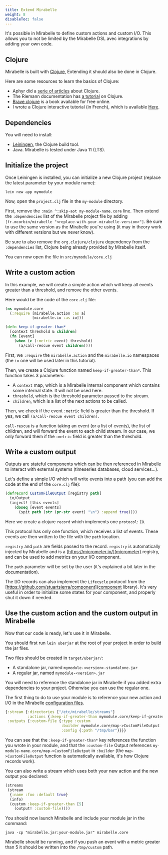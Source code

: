 ```yaml
---
title: Extend Mirabelle
weight: 8
disableToc: false
---
```


It's possible in Mirabelle to define custom actions and custom I/O. This allows you to not be limited by the Mirabelle DSL avec integrations by adding your own code.

## Clojure

Mirabelle is built with [Clojure](https://clojure.org/), Extending it should also be done in Clojure.

Here are some resources to learn the basics of Clojure:

- Aphyr did a [serie of articles](https://aphyr.com/tags/Clojure-from-the-ground-up) about Clojure.
- The Riemann documentation has [a tutorial](http://riemann.io/clojure.html) on Clojure.
- [Brave clojure](https://www.braveclojure.com/clojure-for-the-brave-and-true/) is a book available for free online.
- I wrote a Clojure interactive tutorial (in French), which is available [Here](https://www.tour.mcorbin.fr/).

## Dependencies

You will need to install:

- [Leiningen](https://leiningen.org/), the Clojure build tool.
- Java. Mirabelle is tested under Java 11 (LTS).

## Initialize the project

Once Leiningen is installed, you can initialize a new Clojure project (replace the latest parameter by your module name):

```
lein new app mymodule
```

Now, open the `project.clj` file in the `my-module` directory.

First, remove the `:main ^:skip-aot my-module-name.core` line. Then extend the `:dependencies` list of the Mirabelle project file by adding `[fr.mcorbin/mirabelle "<replace-with-your-mirabelle-version>"]`. Be sure to use the same version as the Mirabelle you're using (it may in theory work with different versions but we never know).

Be sure to also remove the `org.clojure/clojure` dependency from the `:dependencies` list, Clojure being already provided by Mirabelle itself.

You can now open the file in `src/mymodule/core.clj`

## Write a custom action

In this example, we will create a simple action which will keep all events greater than a threshold, and remove the other events.

Here would be the code of the `core.clj` file:

```clojure
(ns mymodule.core
  (:require [mirabelle.action :as a]
            [mirabelle.io :as io]))

(defn keep-if-greater-than*
  [context threshold & children]
  (fn [event]
    (when (> (:metric event) threshold)
      (a/call-rescue event children))))

```

First, we `:require` the `mirabelle.action` and the `mirabelle.io` namespaces (the `io` one will be used later in this tutorial).

Then, we create a Clojure function named `keep-if-greater-than*`. This function takes 3 parameters:

- A `context` map, which is a Mirabelle internal component which contains some internal state. It will not be used here.
- `threshold`, which is the threshold parameter passed to the stream.
- `children`, which is a list of the next actions to be called.

Then, we check if the event `:metric` field is greater than the threshold. If yes, we call `(a/call-rescue event children)`.

`call-rescue` is a function taking an event (or a list of events), the list of children, and will forward the event to each child stream. In our case, we only forward them if the `:metric` field is greater than the threshold.

## Write a custom output

Outputs are stateful components which can be then referenced in Mirabelle to interact with external systems (timeseries databases, cloud services...).

Let's define a simple I/O which will write events into a path (you can add the code at the end of the `core.clj` file):

```clojure
(defrecord CustomFileOutput [registry path]
  io/Output
  (inject! [this events]
    (doseq [event events]
      (spit path (str (pr-str event) "\n") :append true))))
```

Here we create a clojure `record` which implements one `protocol`: `IO`.

This protocol has only one function, which receives a list of events. These events are then written to the file with the `path` location.

`registry` and `path` are fields passed to the record. `registry` is automatically injected by Mirabelle and is a [https://micrometer.io/](micrometer) registry, and can be used to add metrics on your I/O component.

The `path` parameter will be set by the user (it's explained a bit later in the documentation).

The I/O records can also implement the `Lifecycle` protocol from the [https://github.com/stuartsierra/component](component library). It's very useful in order to initialize some states for your component, and properly shut it down if needed.

## Use the custom action and the custom output in Mirabelle

Now that our code is ready, let's use it in Mirabelle.

You should first run `lein uberjar` at the root of your project in order to build the jar files.

Two files should be created in `target/uberjar/`:

- A standalone jar, named `mymodule-<version>-standalone.jar`
- A regular jar, named `mymodule-<version>.jar`

You will need to reference the standalone jar in Mirabelle if you added extra dependencies to your project. Otherwise you can use the regular one.

The first thing to do to use your module is to reference your new action and I/O in the Mirabelle [configuration files](/howto/configuration/).

```clojure
{:stream {:directories ["/etc/mirabelle/streams"]
          :actions {:keep-if-greater-than mymodule.core/keep-if-greater-than*}}
 :outputs {:custom-file {:type :custom
                         :builder mymodule.core/map->CustomFileOutput
                         :config {:path "/tmp/bar"}}}}
```

You can see that the `:keep-if-greater-than*` key references the function you wrote in your module, and that the `:custom-file` Output references `my-module-name.core/map->CustomFileOutput` in `:builder` (the `map->CustomFileOutput` function is automatically available, it's how Clojure records work).

You can also write a stream which uses both your new action and the new output you declared:

```clojure
(streams
 (stream
  {:name :foo :default true}
  (info)
  (custom :keep-if-greater-than [5]
    (output! :custom-file))))
```

You should now launch Mirabelle and include your module jar in the command:

```
java -cp "mirabelle.jar:your-module.jar" mirabelle.core
```

Mirabelle should be running, and if you push an event with a metric greater than 5 it should be written into the `/tmp/custom` path.

